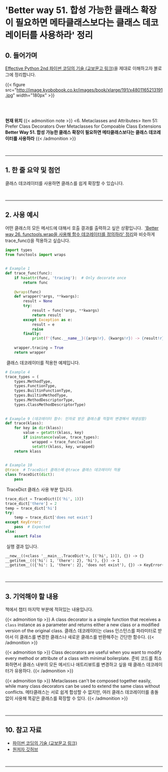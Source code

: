 # 'Better way 51. 합성 가능한 클래스 확장이 필요하면 메타클래스보다는 클래스 데코레이터를 사용하라' 정리


## 0. 들어가며

[Effective Python 2nd 파이썬 코딩의 기술 (교보문고 링크)](http://digital.kyobobook.co.kr/digital/ebook/ebookDetail.ink?selectedLargeCategory=001&barcode=4801165213191&orderClick=LEH&Kc=)을 제대로 이해하고자 블로그에 정리합니다.

{{< figure src="http://image.kyobobook.co.kr/images/book/xlarge/191/x4801165213191.jpg" width="180px" >}}

<br/>
<br/>

**현재 위치**
{{< admonition note >}}
<6. Metaclasses and Attributes>
Item 51: Prefer Class Decorators Over Metaclasses for Compoable Class Extensions
**Better Way 51. 합성 가능한 클래스 확장이 필요하면 메타클래스보다는 클래스 데코레이터를 사용하라**
{{< /admonition >}}


<br/>

---

## 1. 한 줄 요약 및 첨언

클래스 데코레이터를 사용하면 클래스를 쉽게 확장할 수 있습니다.

<br/>

---

## 2. 사용 예시

어떤 클래스의 모든 메서드에 대해서 호출 결과를 출력하고 싶은 상황입니다.
​
['Better way 26. functools.wrap을 사용해 함수 데코레이터를 정의하라' 정리](https://mechurak.github.io/ko/posts/python/2020-12-16_function-decorator/)와 비슷하게 trace_func()을 적용하고 싶습니다.
​
```python
import types
from functools import wraps
​
​
# Example 1
def trace_func(func):
    if hasattr(func, 'tracing'):  # Only decorate once
        return func
​
    @wraps(func)
    def wrapper(*args, **kwargs):
        result = None
        try:
            result = func(*args, **kwargs)
            return result
        except Exception as e:
            result = e
            raise
        finally:
            print(f'{func.__name__}({args!r}, {kwargs!r}) -> {result!r}')  # 요걸 출력하고 싶음
​
    wrapper.tracing = True
    return wrapper
```
​
클래스 데코레이터를 적용한 예제입니다.
​
```python
# Example 4
trace_types = (
    types.MethodType,
    types.FunctionType,
    types.BuiltinFunctionType,
    types.BuiltinMethodType,
    types.MethodDescriptorType,
    types.ClassMethodDescriptorType)
​
​
# Example 9 (데코레이터 함수: 인자로 받은 클래스를 적절히 변경해서 재생성함)
def trace(klass):
    for key in dir(klass):
        value = getattr(klass, key)
        if isinstance(value, trace_types):
            wrapped = trace_func(value)
            setattr(klass, key, wrapped)
    return klass
​
​
# Example 10
@trace  # TraceDict 클래스에 @trace 클래스 데코레이터 적용
class TraceDict(dict):
    pass
```
​
TraceDict 클래스 사용 부분 입니다.
​
```python
trace_dict = TraceDict([('hi', 1)])
trace_dict['there'] = 2
temp = trace_dict['hi']
try:
    temp = trace_dict['does not exist']
except KeyError:
    pass  # Expected
else:
    assert False
```
​
실행 결과 입니다.
​
```output.txt
__new__((<class '__main__.TraceDict'>, [('hi', 1)]), {}) -> {}
__getitem__(({'hi': 1, 'there': 2}, 'hi'), {}) -> 1
__getitem__(({'hi': 1, 'there': 2}, 'does not exist'), {}) -> KeyError('does not exist')
```

<br/>

---

## 3. 기억해야 할 내용

책에서 챕터 마지막 부분에 적혀있는 내용입니다.

{{< admonition tip >}}
A class decorator is a simple function that receives a `class` instance as a parameter and returns either a new class or a modified version of the original class.
클래스 데코레이터는 class 인스턴스를 파라미터로 받아서 이 클래스를 변경한 클래스나 새로운 클래스를 반환해주는 간단한 함수다.
{{< /admonition >}}

{{< admonition tip >}}
Class decorators are useful when you want to modify every method or attribute of a class with minimal boilerplate.
준비 코드를 최소화하면서 클래스 내부의 모든 메서드나 애트리뷰트를 변경하고 싶을 때 클래스 데코레이터가 유용하다.
{{< /admonition >}}

{{< admonition tip >}}
Metaclasses can't be composed together easily, while many class decorators can be used to extend the same class without conflicts.
메타클래스는 서로 쉽게 합성할 수 없지만, 여러 클래스 데코레이터를 충돌 없이 사용해 똑같은 클래스를 확장할 수 있다.
{{< /admonition >}}

<br/>

---


## 10. 참고 자료

- [파이썬 코딩의 기술 (교보문고 링크)](http://digital.kyobobook.co.kr/digital/ebook/ebookDetail.ink?selectedLargeCategory=001&barcode=4801165213191&orderClick=LEH&Kc=)
- [원저자 깃허브](https://github.com/bslatkin/effectivepython/blob/master/example_code/item_51.py)

<br/>

---
